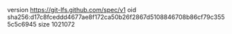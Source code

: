 version https://git-lfs.github.com/spec/v1
oid sha256:d17c8fceddd4677ae8f172ca50b26f2867d5108846708b86cf79c3555c5c6945
size 1021072
